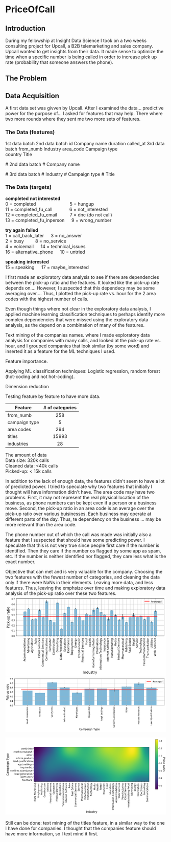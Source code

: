 # PriceOfCall


## Introduction
During my fellowship at Insight Data Science I took on a two weeks consulting project for Upcall,
a B2B telemarketing and sales company. Upcall wanted to get insights from their data. It made sense to 
optimize the time when a specific number is being called in order to increase pick up rate (probability 
that someone answers the phone).


## The Problem



## Data Acquisition
A first data set was givven by Upcall. After I examined the data... predictive power for the purpose of...
I asked for features that may help. There where two more rounds where they sent me two more sets of features.


### The Data (features)

1st data batch     2nd data batch
id                 Company name
duration 
called_at          3rd data batch
from_numb          Industry
area_code          Campaign type                     
country            Title

\# 2nd data batch
\# Company name

\# 3rd data batch
\# Industry
\# Campaign type
\# Title



### The Data (targets)
**completed**                  **not interested**  
0 = completed  &emsp;&emsp;&emsp;&emsp;&emsp;&emsp;&emsp;   5 = hungup  
11 = completed_fu_call  &emsp;&emsp;&emsp;&nbsp;       6 = not_interested  
12 = completed_fu_email &emsp;&emsp;&nbsp;       7 = dnc (do not call)  
13 = completed_fu_inperson &emsp;    9 = wrong_number

**try again**                  **failed**  
1 = call_back_later  &emsp;          3 = no_answer  
2 = busy             &emsp;&emsp;    8 = no_service  
4 = voicemail        &emsp;          14 = technical_issues  
16 = alternative_phone &emsp;        10 =  untried 

**speaking**                   **interested**  
15 = speaking   &emsp;               17 = maybe_interested 




I first made an exploratory data analysis to see if there are dependencies between the pick-up ratio
and the features. It looked like the pick-up rate depends on.... However, I suspected that this dependecy may
be some averaging over.... Thus, I plotted the pick-up rate vs. hour for the 2 area codes with the highest 
number of calls.

Even though things where not clear in the exploratory data analysis, I applied machine learning classification
techniques to perhaps identify more complex dependencies that were missed using the exploratory data analysis,
as the depend on a combination of many of the features.



Text mining of the companies names. where I made exploratory data analysis for companies with many calls, and looked 
at the pick-up rate vs.  hour, and I grouped companies that look similar (by some word) and inserted it as a feature
for the ML techniques I used.



Feature importance.

Applying ML classification techniques: Logistic regression, random forest (hot-coding and not hot-coding).

Dimension reduction

Testing feature by feature to have more data.



| Feature        | \# of categories| 
| ---------------|:--------------:| 
| from_numb      | 258            | 
| campaign type  | 5              | 
| area codes     | 294            |  
| titles         | 15993          |  
| industries     | 28             |  


The amount of data  
Data size: 320k calls  
Cleaned data:  <40k calls  
Picked-up: < 15k calls  
    
In addition to the lack of enough data, the features didn't seem to have a lot of predicted power.
I tried to speculate why two features that initially I thought will have information didn't have.
The area code may have two problems. First, it may not represent the real physical location of the business,
as phone numbers can be kept even if a person or a business move. Second, the pick-up ratio in 
an area code is an average over the pick-up ratio over various buisinesses. Each business may
operate at different parts of the day. Thus, te dependency on the business ... may be more relevant than 
the area code.



The phone number out of which the call was made was initially also a feature that I suspected that should
have some predicting power. I speculate that this is not very true since people first care if the 
number is identified. Then they care if the number os flagged by some app as spam, etc. If the number is
neither identified nor flagged, they care less what is the exact number.



Objective that can met and is very valuable for the company.
Choosing the two features with the fewest number of categories, and cleaning the data 
only if there were NaNs in their elements. Leaving more data, and less features. Thus, leaving the emphsize over 
time and making exploratory data analysis of the pick-up ratio over these two features.
![](https://github.com/Doron-L/PriceOfCall/blob/master/pickup_ratio_vs_industry_png)
![](https://github.com/Doron-L/PriceOfCall/blob/master/pickup_ratio_vs_campaign_type_png)

![](https://github.com/Doron-L/PriceOfCall/blob/master/price_smoothed_vs_industry_n_campaign_type_png)

Still can be done:
text mining of the titles feature, in a similar way to the one I have done for companies.
I thought that the companies feature should have more information, so I text mind it first.
